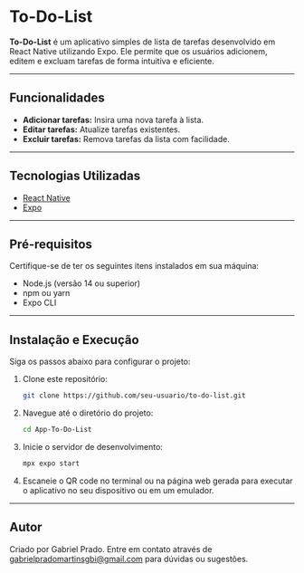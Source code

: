 # To-Do-List

**To-Do-List** é um aplicativo simples de lista de tarefas desenvolvido em React Native utilizando Expo. Ele permite que os usuários adicionem, editem e excluam tarefas de forma intuitiva e eficiente.

---

## Funcionalidades

- **Adicionar tarefas:** Insira uma nova tarefa à lista.
- **Editar tarefas:** Atualize tarefas existentes.
- **Excluir tarefas:** Remova tarefas da lista com facilidade.

---

## Tecnologias Utilizadas

- [React Native](https://reactnative.dev/)
- [Expo](https://expo.dev/)

---

## Pré-requisitos

Certifique-se de ter os seguintes itens instalados em sua máquina:

- Node.js (versão 14 ou superior)
- npm ou yarn
- Expo CLI

---

## Instalação e Execução

Siga os passos abaixo para configurar o projeto:

1. Clone este repositório:
   ```bash
   git clone https://github.com/seu-usuario/to-do-list.git
2. Navegue até o diretório do projeto:
   ```bash
   cd App-To-Do-List
3. Inicie o servidor de desenvolvimento:
   ```bash
   mpx expo start
4. Escaneie o QR code no terminal ou na página web gerada para executar o aplicativo no seu dispositivo ou em um emulador.

---

## Autor

Criado por Gabriel Prado. Entre em contato através de gabrielpradomartinsgbi@gmail.com para dúvidas ou sugestões.

